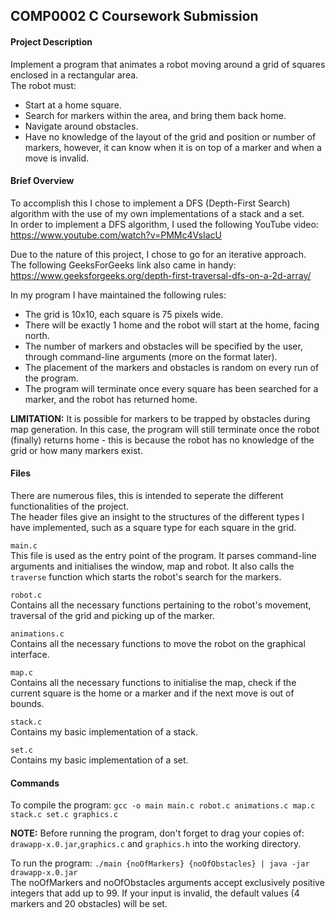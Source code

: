 ## COMP0002 C Coursework Submission
#### Project Description
Implement a program that animates a robot moving around a grid of squares enclosed in a rectangular area.\
The robot must:
- Start at a home square.
- Search for markers within the area, and bring them back home.
- Navigate around obstacles.
- Have no knowledge of the layout of the grid and position or number of markers, however, it can know when it is on top of a marker and when a move is invalid.

#### Brief Overview
To accomplish this I chose to implement a DFS (Depth-First Search) algorithm with the use of my own implementations of a stack and a set.\
In order to implement a DFS algorithm, I used the following YouTube video:\
https://www.youtube.com/watch?v=PMMc4VsIacU

Due to the nature of this project, I chose to go for an iterative approach.\
The following GeeksForGeeks link also came in handy:\
https://www.geeksforgeeks.org/depth-first-traversal-dfs-on-a-2d-array/

In my program I have maintained the following rules:
- The grid is 10x10, each square is 75 pixels wide.
- There will be exactly 1 home and the robot will start at the home, facing north.
- The number of markers and obstacles will be specified by the user, through command-line arguments (more on the format later).
- The placement of the markers and obstacles is random on every run of the program.
- The program will terminate once every square has been searched for a marker, and the robot has returned home.

**LIMITATION:** It is possible for markers to be trapped by obstacles during map generation. In this case, the program will still terminate once the robot (finally) returns home -  this is because the robot has no knowledge of the grid or how many markers exist.

#### Files
There are numerous files, this is intended to seperate the different functionalities of the project.\
The header files give an insight to the structures of the different types I have implemented, such as a square type for each square in the grid.

`main.c`\
This file is used as the entry point of the program. It parses command-line arguments and initialises the window, map and robot. It also calls the `traverse` function which starts the robot's search for the markers.

`robot.c`\
Contains all the necessary functions pertaining to the robot's movement, traversal of the grid and picking up of the marker.

`animations.c`\
Contains all the necessary functions to move the robot on the graphical interface.

`map.c`\
Contains all the necessary functions to initialise the map, check if the current square is the home or a marker and if the next move is out of bounds.

`stack.c`\
Contains my basic implementation of a stack.

`set.c`\
Contains my basic implementation of a set.

#### Commands
To compile the program:
`gcc -o main main.c robot.c animations.c map.c stack.c set.c graphics.c`

**NOTE:** Before running the program, don't forget to drag your copies of: `drawapp-x.0.jar`,`graphics.c` and `graphics.h` into the working directory.

To run the program:
`./main {noOfMarkers} {noOfObstacles} | java -jar drawapp-x.0.jar`\
The noOfMarkers and noOfObstacles arguments accept exclusively positive integers that add up to 99. If your input is invalid, the default values (4 markers and 20 obstacles) will be set.